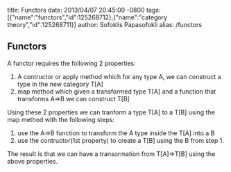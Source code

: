 title: Functors
date: 2013/04/07 20:45:00 -0800
tags: [{"name":"functors","id":125268712},{"name":"category theory","id":125268711}]
author: Sofoklis Papasofokli
alias: /functors

## Functors

A functor requires the following 2 properties:

1. A contructor or apply method which for any type A, we can construct a type
   in the new category T[A]
2. map method which given a transformed type T[A] and a function that
   transforms A=>B we can construct T[B]
   
Using these 2 properties we can tranform a type T[A] to a T[B] using the map method with the following steps:
1. use the A=>B function to transform the A type inside the T[A] into a B
2. use the contructor(1st property) to create a T[B] using the B from step 1.

The result is that we can have a transormation from T[A]=>T[B] using the above properties.


